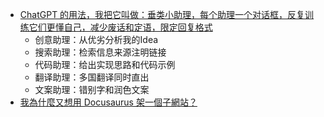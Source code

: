 - [ChatGPT 的用法，我把它叫做：垂类小助理，每个助理一个对话框，反复训练它们更懂自己，减少废话和定语，限定回复格式](https://twitter.com/hzlzh/status/1624354415984660480)
	- 创意助理：从优劣分析我的Idea
	- 搜索助理：检索信息来源注明链接
	- 代码助理：给出实现思路和代码示例
	- 翻译助理：多国翻译同时直出
	- 文案助理：错别字和润色文案
- [我為什麼又想用 Docusaurus 架一個子網站？](https://pinchlime.com/snapshots/why/why-do-i-want-to-build-another-website-by-docusaurus/)